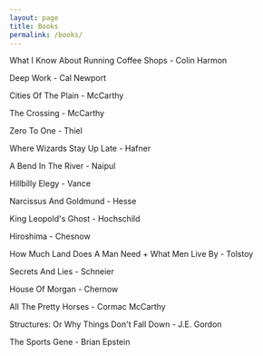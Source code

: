 ```yaml
---
layout: page
title: Books
permalink: /books/
---
```


What I Know About Running Coffee Shops - Colin Harmon

Deep Work - Cal Newport

Cities Of The Plain - McCarthy

The Crossing - McCarthy

Zero To One - Thiel

Where Wizards Stay Up Late - Hafner

A Bend In The River - Naipul

Hillbilly Elegy - Vance

Narcissus And Goldmund - Hesse

King Leopold's Ghost - Hochschild

Hiroshima - Chesnow

How Much Land Does A Man Need + What Men Live By - Tolstoy

Secrets And Lies - Schneier

House Of Morgan - Chernow

All The Pretty Horses - Cormac McCarthy

Structures: Or Why Things Don't Fall Down - J.E.  Gordon

The Sports Gene - Brian Epstein
